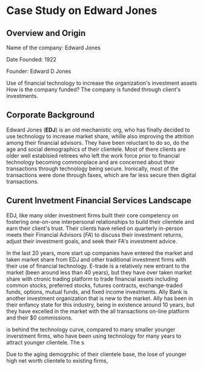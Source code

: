 # **Case Study on Edward Jones**
## Overview and Origin
Name of the company:  Edward Jones

Date Founded: 1922

Founder: Edward D Jones

Use of financial technology to increase the organization's investment assets 
How is the company funded? The company is funded through client's investments.

## Corporate Background 
Edward Jones (**EDJ**) is an old mechanistic org, who has finally decided to use technology to increase market share, whille also improving the  attrition among their financial advisors. They have  been reluctant to do so, do the age and social demographics of their clientele. Most of there clients are older well establsied retirees who left the work force prior to financial technology becoming commonplace and are concerned about their transactions through technology being secure. Ironically, most of the transactions were done through faxes, which are far less secure then digital transactions.

## Curent Invetment Financial Services Landscape
EDJ, like many older investment firms  built their core competency on fostering one-on-one interpersonal relationships to build their clientele and earn their client's trust. Their clients have relied on quarterly in-person meets their Financial Advisors (*FA*) to discuss their investment returns, adjust their investment goals, and seek their FA's investment advice.

In the last 20 years, more start up companies have entered the market and taken market share from EDJ and other traditional investment firms with their use of financial technology. E-trade is a relatively new entrant to the market (been around less than 40 years), but they have over taken market share with ctronic trading platform to trade financial assets including common stocks, preferred stocks, futures contracts, exchange-traded funds, options, mutual funds, and fixed income investments. Ally Bank is another investment organization that is new to the market. Ally has been in their enfancy state for this industry, being in existence around 10 years, but they have excelled in the market with the all transactions on-line platform and their $0 commissions.



 is behind the technology curve, compared to many smaller younger inverstment firms, who have been using technology for many years to attract younger clientele. The s

Due to the aging demogrphic of their clientele base, the lose of younger high net worth clientele to existing firms, 
